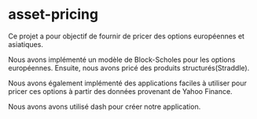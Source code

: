 # asset-pricing

Ce projet a pour objectif de fournir de pricer des options européennes et asiatiques.

Nous avons implémenté un modèle de Block-Scholes pour les options européennes. Ensuite, nous avons pricé des produits structurés(Straddle).

Nous avons également implémenté des applications faciles à utiliser pour pricer ces options à partir des données provenant de Yahoo Finance.

Nous avons avons utilisé dash pour créer notre application.
